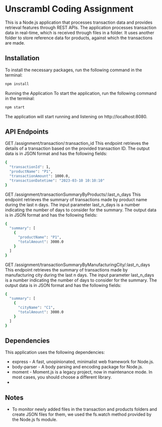 # Unscrambl Coding Assignment
This is a Node.js application that processes transaction data and provides retrieval features through REST APIs. The application processes transaction data in real-time, which is received through files in a folder. It uses another folder to store reference data for products, against which the transactions are made.

## Installation
To install the necessary packages, run the following command in the terminal:

```bash
npm install
```
Running the Application
To start the application, run the following command in the terminal:

```bash
npm start
```
The application will start running and listening on http://localhost:8080.

## API Endpoints
GET /assignment/transaction/:transaction_id
This endpoint retrieves the details of a transaction based on the provided transaction ID. The output data is in JSON format and has the following fields:

```bash
{
  "transactionId": 1,
  "productName": "P1",
  "transactionAmount": 1000.0,
  "transactionDatetime": "2023-03-10 10:10:10"
}
```
GET /assignment/transactionSummaryByProducts/:last_n_days
This endpoint retrieves the summary of transactions made by product name during the last n days. The input parameter last_n_days is a number indicating the number of days to consider for the summary. The output data is in JSON format and has the following fields:


```bash
{
  "summary": [
    {
      "productName": "P1",
      "totalAmount": 3000.0
    }
  ]
}
```
GET /assignment/transactionSummaryByManufacturingCity/:last_n_days
This endpoint retrieves the summary of transactions made by manufacturing city during the last n days. The input parameter last_n_days is a number indicating the number of days to consider for the summary. The output data is in JSON format and has the following fields:


```bash
{
  "summary": [
    {
      "cityName": "C1",
      "totalAmount": 3000.0
    }
  ]
}
```
## Dependencies
This application uses the following dependencies:

* express - A fast, unopinionated, minimalist web framework for Node.js.
* body-parser - A body parsing and encoding package for Node.js.
* moment - Moment.js is a legacy project, now in maintenance mode. In most cases, you should choose a different library.
* 

## Notes
* To monitor newly added files in the transaction and products folders and create JSON files for them, we used the fs.watch method provided by the Node.js fs module.
